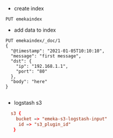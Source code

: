 * create index
```
PUT emekaindex
```
*  add data to index
```
PUT emekaindex/_doc/1
{
  "@timestamp": "2021-01-05T10:10:10",
  "message": "first message",
  "dst": {
    "ip": "192.168.1.1",
    "port": "80"
  },
  "body": "here"
}


```
* logstash s3

```conf
  s3 {
    bucket => "emeka-s3-logstash-input"
     id => "s3_plugin_id"
   }
```